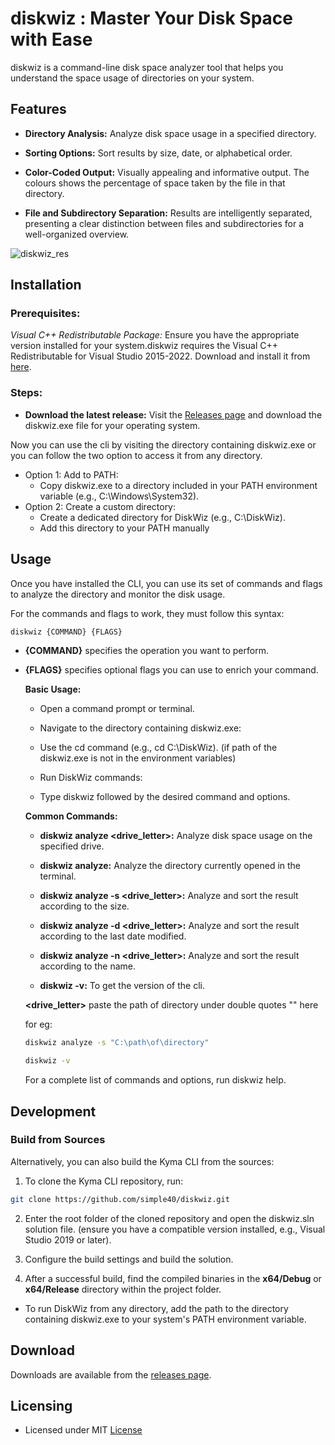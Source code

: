 # diskwiz : Master Your Disk Space with Ease

diskwiz is a command-line disk space analyzer tool that helps you understand the space usage of directories on your system.

 ## Features

- **Directory Analysis:** Analyze disk space usage in a specified directory.
  
- **Sorting Options:** Sort results by size, date, or alphabetical order.
  
- **Color-Coded Output:** Visually appealing and informative output. The colours shows the percentage of space taken by the file in that directory.

- **File and Subdirectory Separation:** Results are intelligently separated, presenting a clear distinction between files and subdirectories for a well-organized overview.


![diskwiz_res](https://github.com/simple40/diskwiz/assets/99835388/d53e7e1f-5e84-4dfb-856e-7e9f8fb0d39e)

 ## Installation
  
  ### Prerequisites:
  
  *Visual C++ Redistributable Package:* Ensure you have the appropriate version installed for your system.diskwiz requires the Visual C++ Redistributable for Visual Studio 2015-2022. Download and install it from [here](https://support.microsoft.com/en-us/help/2977003/the-latest-supported-visual-c-downloads).
  
  ### Steps:
  
- **Download the latest release:** Visit the [Releases page](https://github.com/simple40/diskwiz/releases) and download the diskwiz.exe file for your operating system.
  
<!-- - **Extract the contents:** Right-click the downloaded file and choose "Extract All" or use a suitable archive tool.
- **Choose an installation location:**
  -->
  Now you can use the cli by visiting the directory containing diskwiz.exe or you can follow the two option to access it from any directory.
  
-  Option 1: Add to PATH:
    - Copy diskwiz.exe to a directory included in your PATH environment variable (e.g., C:\Windows\System32).
-  Option 2: Create a custom directory:
    - Create a dedicated directory for DiskWiz (e.g., C:\DiskWiz).
    -  Add this directory to your PATH manually 
      
## Usage

Once you have installed the CLI, you can use its set of commands and flags to analyze the directory and monitor the disk usage.

For the commands and flags to work, they must follow this syntax:

```bash
diskwiz {COMMAND} {FLAGS}
```

- **{COMMAND}** specifies the operation you want to perform.
- **{FLAGS}** specifies optional flags you can use to enrich your command.
  
  **Basic Usage:**
  
  - Open a command prompt or terminal.
    
  - Navigate to the directory containing diskwiz.exe:
    
  - Use the cd command (e.g., cd C:\DiskWiz). (if path of the diskwiz.exe is not in the environment variables)
    
  - Run DiskWiz commands:
    
  - Type diskwiz followed by the desired command and options.
  
  **Common Commands:**

  
  - **diskwiz analyze <drive_letter>:** Analyze disk space usage on the specified drive.
    
  - **diskwiz analyze:** Analyze the directory currently opened in the terminal.
    
  - **diskwiz analyze -s <drive_letter>:** Analyze and sort the result according to the size.
    
  - **diskwiz analyze -d <drive_letter>:** Analyze and sort the result according to the last date modified.
    
  - **diskwiz analyze -n <drive_letter>:** Analyze and sort the result according to the name.
 
  - **diskwiz -v:** To get the version of the cli.

  **<drive_letter>** paste the path of directory under double quotes "" here

  for eg:
  ```bash
  diskwiz analyze -s "C:\path\of\directory"

  diskwiz -v
  ```
    
  For a complete list of commands and options, run diskwiz help.

## Development
  
  ### Build from Sources
  
  Alternatively, you can also build the Kyma CLI from the sources:
  
  1. To clone the Kyma CLI repository, run:
  
  ```bash
  git clone https://github.com/simple40/diskwiz.git
  ```
  2. Enter the root folder of the cloned repository and open the diskwiz.sln solution file.
     (ensure you have a compatible version installed, e.g., Visual Studio 2019 or later).
  
  3. Configure the build settings and build the solution.

  4. After a successful build, find the compiled binaries in the **x64/Debug** or **x64/Release** directory within the project folder.
     
  - To run DiskWiz from any directory, add the path to the directory containing diskwiz.exe to your system's PATH environment variable.
  
 ## Download

  Downloads are available from the [releases page](https://github.com/simple40/diskwiz/releases).

## Licensing

- Licensed under MIT [License](https://github.com/simple40/diskwiz/blob/main/LICENSE)

  

 

 
